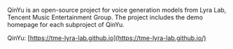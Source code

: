 QinYu is an open-source project for voice generation models from Lyra Lab, Tencent Music Entertainment Group. The project includes the demo homepage for each subproject of QinYu.

QinYu: [https://tme-lyra-lab.github.io](https://tme-lyra-lab.github.io/)
